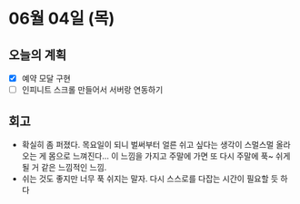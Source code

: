 # 06월 04일 \(목\)

## 오늘의 계획

* [x] 예약 모달 구현
* [ ] 인피니트 스크롤 만들어서 서버랑 연동하기

## 회고

* 확실히 좀 퍼졌다. 목요일이 되니 벌써부터 얼른 쉬고 싶다는 생각이 스멀스멀 올라오는 게 몸으로 느껴진다... 이 느낌을 가지고 주말에 가면 또 다시 주말에 푹~ 쉬게 될 거 같은 느낌적인 느낌.
* 쉬는 것도 좋지만 너무 푹 쉬지는 말자. 다시 스스로를 다잡는 시간이 필요할 듯 하다

